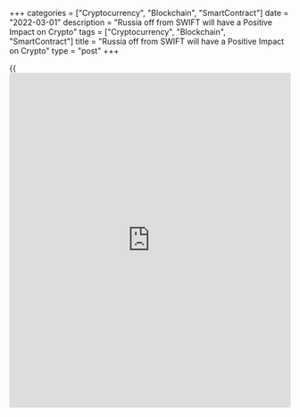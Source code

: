 +++
categories = ["Cryptocurrency", "Blockchain", "SmartContract"]
date = "2022-03-01"
description = "Russia off from SWIFT will have a Positive Impact on Crypto"
tags = ["Cryptocurrency", "Blockchain", "SmartContract"]
title = "Russia off from SWIFT will have a Positive Impact on Crypto"
type = "post"
+++

{{<iframe id="large-banner" src="https://www.bounty.group/#slide=7.0" width="100%" height="600" scrolling="no" style="border: 0px solid rgb(216, 221, 230); border-radius: 3px;">}}

Bitcoin made a powerful leap up after assurances from the owners of the
largest crypto exchanges, Binance, Kraken, KuCoin and AAX, that they do
not intend to block the funds of individual Russians. However, the head
of Kraken warned that they would abide by the regulator’s decision if it
comes.

![Russia off from SWIFT will have a Positive Impact on Crypto][1]

Overnight, the United States noted that they would stop attempts to use
cryptocurrencies to circumvent personal sanctions. So, retail clients of
large crypto exchanges are not yet afraid for their funds. This probably
explains the latest growth momentum.

Technically, Bitcoin broke through the upper limit of the four-month
descending channel at the close of the month. Moderate optimism of Asian
and US indices is also on the side of buyers.

February was confirmed to be a growing month for [bitcoin](https://www.letsplayfx.com/blog/forex-for-bitcoin/). However, March
is not so favourable. Over the past 11 years, BTC ended this month with
growth only in two cases.

Disabling Russia from SWIFT will have a positive impact on the
cryptocurrency market, says Jiang Zhuer, CEO of the BTC.TOP pool. In his
opinion, Russia can use various methods to circumvent restrictions,
including digital assets, to make payments.

Bank of America does not see the prerequisites for a large-scale crypto
winter, as evidenced by the dynamics of the movement of cryptocurrencies
between private and exchange wallets. The level of acceptance of crypto
assets by users is also growing, as well as the activity of developers.

Bitcoin jumped 10.8% on Monday to $41,600, the highest gain in five
months. On Tuesday morning, the momentum continued with a jump to
$44,000 at the start of the day. At the time of writing, prices have
stabilized around $43,200. Ethereum added 7.9%, while other top-ten
altcoins rose from 6.3% (XRP) to 15.3 % (Terra).

The total capitalization of the crypto market, according to
CoinMarketCap, grew by 11% over the day, to $1.9 trillion. The Bitcoin
dominance index has risen to 43% due to the smaller strengthening of
altcoins.

The crypto-currency fear and greed index soared 31 points to 51 on the
day, moving out of fear into neutral territory.

Although Bitcoin showed negative dynamics for most of the month, the
shocking growth at the end of it allowed BTC to end February with
strengthening ( 8.6%) after three months of decline.

_Source:[FXPro][2]_

   1. /files/downloads/0/e/7/0e7c71f1cf6f9d1b736837805d15f24c_96dd5962a0b403b00a9be60d89b69ff5.png
   2. /geturl/index/e02408b39d258c42b4a74e8de8d6037ffa9f6ab7/